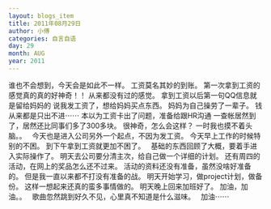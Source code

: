 ```yaml
---
layout: blogs_item
title: 2011年08月29日
author: 小傅
categories: 自言自语
day: 29
month: AUG
year: 2011
---
```




谁也不会想到，今天会是如此不一样。
工资莫名其妙的到账。
第一次拿到工资的感觉真的真的好神奇！！
从来都没有过的感觉。
拿到工资以后第一句QQ信息就是留给妈妈的
说我发工资了，想给妈妈买点东西。
妈妈为自己操劳了一辈子。
钱从来都是只出不进⋯⋯
本以为工资卡出了问题，准备给跟HR沟通
一查帐居然到了，居然还比同事们多了300多块。
很神奇，怎么会这样？
一时我也摸不着头脑。。
&nbsp;
今天也是进入公司另外一个起点，不因为发工资。
今天早上工作的时候特别的不困。
到下午拿到工资就更加不困了。
&nbsp;
基础的东西回顾了大概，要着手进入实际操作了。
明天去公司要分清主次，给自己做一个详细的计划。
还有周四的活动，在网上的奖品怎么还不过来。
活动的资料还没有准备，虽然没啥好准备的。
但是我一直以来都不打没有准备的战。
明天开始学习，做project计划，做备份。
这样一想起来还真的蛮多事情做的。
明天晚上回来加班好了。
加油，加油。。
&nbsp;
歌曲忽然跳到好久不见，心里真不知道是什么滋味。
&nbsp;
加油⋯⋯


